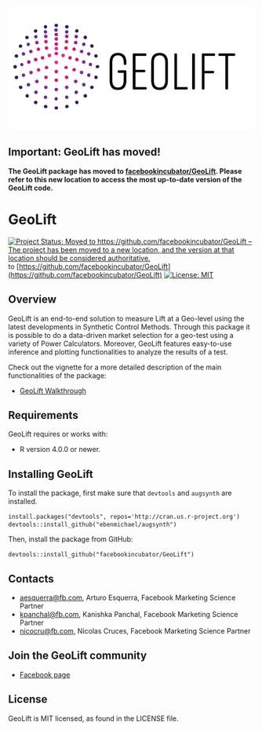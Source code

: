 ![GeoLiftLogo](doc/GeoLift_IconText.png)

## Important: GeoLift has moved!
**The GeoLift package has moved to [facebookincubator/GeoLift](https://github.com/facebookincubator/GeoLift). Please refer to this new location to access the most up-to-date version of the GeoLift code.**

# GeoLift
[![Project Status: Moved to https://github.com/facebookincubator/GeoLift – The project has been moved to a new location, and the version at that location should be considered authoritative.](https://www.repostatus.org/badges/latest/moved.svg)](https://www.repostatus.org/#moved) to [https://github.com/facebookincubator/GeoLift](https://github.com/facebookincubator/GeoLift) 
[![License: MIT](https://img.shields.io/badge/License-MIT-yellow.svg)](https://opensource.org/licenses/MIT)


## Overview
GeoLift is an end-to-end solution to measure Lift at a Geo-level using the latest developments in Synthetic Control Methods. Through this package it is possible to do a data-driven market selection for a geo-test using a variety of Power Calculators. Moreover, GeoLift features easy-to-use inference and plotting functionalities to analyze the results of a test.

Check out the vignette for a more detailed description of the main functionalities of the package:
- [GeoLift Walkthrough](https://github.com/ArturoEsquerra/GeoLift/blob/master/vignettes/GeoLift_Walkthrough.md)

## Requirements
GeoLift requires or works with:
- R version 4.0.0 or newer.

## Installing GeoLift
To install the package, first make sure that `devtools` and `augsynth` are installed.

```
install.packages("devtools", repos='http://cran.us.r-project.org')
devtools::install_github("ebenmichael/augsynth")
```

Then, install the package from GitHub:

```
devtools::install_github("facebookincubator/GeoLift")
```

## Contacts
- aesquerra@fb.com, Arturo Esquerra, Facebook Marketing Science Partner
- kpanchal@fb.com, Kanishka Panchal, Facebook Marketing Science Partner
- nicocru@fb.com, Nicolas Cruces, Facebook Marketing Science Partner

## Join the GeoLift community
- [Facebook page](www.facebook.com/groups/fbgeolift/)

## License
GeoLift is MIT licensed, as found in the LICENSE file.
